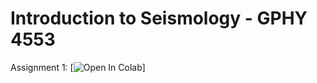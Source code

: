 # Introduction to Seismology - GPHY 4553

Assignment 1: 
[![Open In Colab](https://colab.research.google.com/assets/colab-badge.svg)]

